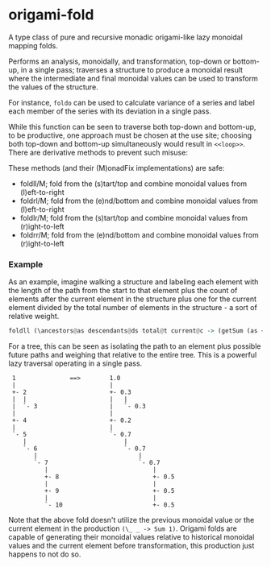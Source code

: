 # origami-fold

A type class of pure and recursive monadic origami-like lazy monoidal mapping folds.

Performs an analysis, monoidally, and transformation, top-down or bottom-up, in a single pass; traverses a structure to produce a monoidal result where the intermediate and final monoidal values can be used to transform the values of the structure. 

For instance, `foldo` can be used to calculate variance of a series and label each member of the series with its deviation in a single pass.

While this function can be seen to traverse both top-down and bottom-up, to be productive, one approach must be chosen at the use site; choosing both top-down and bottom-up simultaneously would result in `<<loop>>`. There are derivative methods to prevent such misuse:

These methods (and their (M)onadFix implementations) are safe:
* foldll/M; fold from the (s)tart/top and combine monoidal values from (l)eft-to-right
* foldrl/M; fold from the (e)nd/bottom and combine monoidal values from (l)eft-to-right
* foldlr/M; fold from the (s)tart/top and combine monoidal values from (r)ight-to-left
* foldrr/M; fold from the (e)nd/bottom and combine monoidal values from (r)ight-to-left

### Example

As an example, imagine walking a structure and labeling each element with the length of the path from the start to that element plus the count of elements after the current element in the structure plus one for the current element divided by the total number of elements in the structure - a sort of relative weight.

```haskell
foldll (\ancestors@as descendants@ds total@t current@c -> (getSum (as <> ds <> Sum 1) / getSum t)) (\_ _ -> Sum 1)
```

For a tree, this can be seen as isolating the path to an element plus possible future paths and weighing that relative to the entire tree. This is a powerful lazy traversal operating in a single pass.

```
 1               ==>        1.0
 |                          |
 +- 2                       +- 0.3
 |  |                       |   |
 |  `- 3                    |   `- 0.3
 |                          |
 +- 4                       +- 0.2
 |                          |
 `- 5                       `- 0.7
    |                           |
    `- 6                        `- 0.7
       |                            |
       `- 7                         `- 0.7
          |                             |
          +- 8                          +- 0.5
          |                             |
          +- 9                          +- 0.5
          |                             |
          `- 10                         +- 0.5
```

Note that the above fold doesn't utilize the previous monoidal value or the current element in the production `(\_ _ -> Sum 1)`. Origami folds are capable of generating their monoidal values relative to historical monoidal values and the current element before transformation, this production just happens to not do so.

